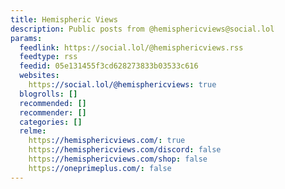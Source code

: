 ```yaml
---
title: Hemispheric Views
description: Public posts from @hemisphericviews@social.lol
params:
  feedlink: https://social.lol/@hemisphericviews.rss
  feedtype: rss
  feedid: 05e131455f3cd628273833b03533c616
  websites:
    https://social.lol/@hemisphericviews: true
  blogrolls: []
  recommended: []
  recommender: []
  categories: []
  relme:
    https://hemisphericviews.com/: true
    https://hemisphericviews.com/discord: false
    https://hemisphericviews.com/shop: false
    https://oneprimeplus.com/: false
---
```

